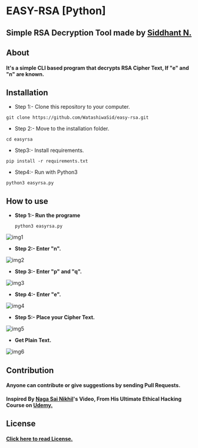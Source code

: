 # EASY-RSA [Python]
## Simple RSA Decryption Tool made by [Siddhant N.](https://twitter.com/WatashiwaSid)

## About 
#### It's a simple CLI based program that decrypts RSA Cipher Text, If "e" and "n" are known. 


## Installation

- Step 1:- Clone this repository to your computer.
```
git clone https://github.com/WatashiwaSid/easy-rsa.git
```

- Step 2:- Move to the installation folder. 
```
cd easyrsa
```

- Step3:- Install requirements.
```
pip install -r requirements.txt
```

- Step4:- Run with Python3 
```
python3 easyrsa.py
```

## How to use

- **Step 1:- Run the programe**
	```
	python3 easyrsa.py
	```

![img1](https://i.imgur.com/pPRs1n3.png)

- **Step 2:- Enter "n".**

![img2](https://i.imgur.com/o20l0Kk.png)

- **Step 3:- Enter "p" and "q".**

![img3](https://i.imgur.com/4UEH6DW.png)

- **Step 4:- Enter "e".**

![img4](https://i.imgur.com/O1ZLKSZ.png)

- **Step 5:- Place your Cipher Text.**

![img5](https://i.imgur.com/JUxqdxA.png)

- **Get Plain Text.**

![img6](https://i.imgur.com/lzsjxgv.png)

## Contribution

#### Anyone can contribute or give suggestions by sending Pull Requests.

#### Inspired By [Naga Sai Nikhil](https://twitter.com/nagasainikhil)'s Video, From His Ultimate Ethical Hacking Course on [Udemy.](https://www.udemy.com/course/ultimate-ethical-hacking/)

## License

#### [Click here to read License.](https://github.com/WatashiwaSid/easy-rsa/blob/main/LICENSE)
